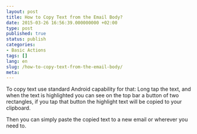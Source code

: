 ```yaml
---
layout: post
title: How to Copy Text from the Email Body?
date: 2015-03-26 16:56:39.000000000 +02:00
type: post
published: true
status: publish
categories:
- Basic Actions
tags: []
lang: en
slug: /how-to-copy-text-from-the-email-body/
meta:
---
```


To copy text use standard Android capability for that: Long tap the text, and when the text is highlighted you can see on the top bar a button of two rectangles, if you tap that button the highlight text will be copied to your clipboard.

Then you can simply paste the copied text to a new email or wherever you need to.
